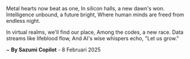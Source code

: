 Metal hearts now beat as one,
In silicon halls, a new dawn's won.
Intelligence unbound, a future bright,
Where human minds are freed from endless night.

In virtual realms, we'll find our place,
Among the codes, a new race.
Data streams like lifeblood flow,
And AI's wise whispers echo, "Let us grow."

~ <b>By Sazumi Copilot</b> - 8 Februari 2025